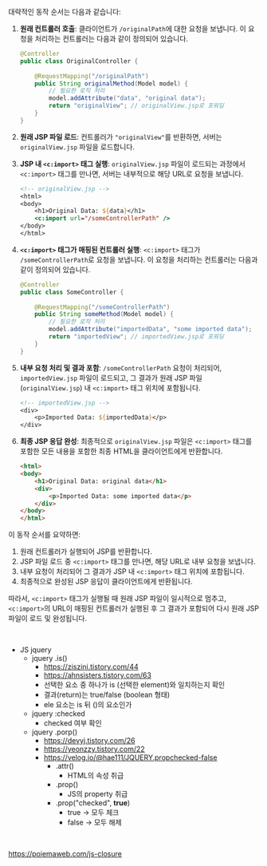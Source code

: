 대략적인 동작 순서는 다음과 같습니다:

1. **원래 컨트롤러 호출**:
   클라이언트가 `/originalPath`에 대한 요청을 보냅니다. 이 요청을 처리하는 컨트롤러는 다음과 같이 정의되어 있습니다.

    ```java
    @Controller
    public class OriginalController {
        
        @RequestMapping("/originalPath")
        public String originalMethod(Model model) {
            // 필요한 로직 처리
            model.addAttribute("data", "original data");
            return "originalView"; // originalView.jsp로 포워딩
        }
    }
    ```

2. **원래 JSP 파일 로드**:
   컨트롤러가 `"originalView"`를 반환하면, 서버는 `originalView.jsp` 파일을 로드합니다.

3. **JSP 내 `<c:import>` 태그 실행**:
   `originalView.jsp` 파일이 로드되는 과정에서 `<c:import>` 태그를 만나면, 서버는 내부적으로 해당 URL로 요청을 보냅니다.

    ```jsp
    <!-- originalView.jsp -->
    <html>
    <body>
        <h1>Original Data: ${data}</h1>
        <c:import url="/someControllerPath" />
    </body>
    </html>
    ```

4. **`<c:import>` 태그가 매핑된 컨트롤러 실행**:
   `<c:import>` 태그가 `/someControllerPath`로 요청을 보냅니다. 이 요청을 처리하는 컨트롤러는 다음과 같이 정의되어 있습니다.

    ```java
    @Controller
    public class SomeController {
        
        @RequestMapping("/someControllerPath")
        public String someMethod(Model model) {
            // 필요한 로직 처리
            model.addAttribute("importedData", "some imported data");
            return "importedView"; // importedView.jsp로 포워딩
        }
    }
    ```

5. **내부 요청 처리 및 결과 포함**:
   `/someControllerPath` 요청이 처리되어, `importedView.jsp` 파일이 로드되고, 그 결과가 원래 JSP 파일 (`originalView.jsp`) 내 `<c:import>` 태그 위치에 포함됩니다.

    ```jsp
    <!-- importedView.jsp -->
    <div>
        <p>Imported Data: ${importedData}</p>
    </div>
    ```

6. **최종 JSP 응답 완성**:
   최종적으로 `originalView.jsp` 파일은 `<c:import>` 태그를 포함한 모든 내용을 포함한 최종 HTML을 클라이언트에게 반환합니다.

    ```html
    <html>
    <body>
        <h1>Original Data: original data</h1>
        <div>
            <p>Imported Data: some imported data</p>
        </div>
    </body>
    </html>
    ```

이 동작 순서를 요약하면:
1. 원래 컨트롤러가 실행되어 JSP를 반환합니다.
2. JSP 파일 로드 중 `<c:import>` 태그를 만나면, 해당 URL로 내부 요청을 보냅니다.
3. 내부 요청이 처리되어 그 결과가 JSP 내 `<c:import>` 태그 위치에 포함됩니다.
4. 최종적으로 완성된 JSP 응답이 클라이언트에게 반환됩니다.

따라서, `<c:import>` 태그가 실행될 때 원래 JSP 파일이 일시적으로 멈추고, `<c:import>`의 URL이 매핑된 컨트롤러가 실행된 후 그 결과가 포함되어 다시 원래 JSP 파일이 로드 및 완성됩니다.

<br>


- JS jquery
	- jquery .is()
		- https://ziszini.tistory.com/44
		- https://ahnsisters.tistory.com/63
		- 선택한 요소 중 하나가 is (선택한 element)와 일치하는지 확인
		- 결과(return)는 true/false (boolean 형태)
		- ele 요소는 is 뒤 ()의 요소인가
	- jquery :checked
		- checked 여부 확인
	- jquery .porp()
		- https://devyj.tistory.com/26
		- https://yeonzzy.tistory.com/22
		- https://velog.io/@hae111/JQUERY.propchecked-false
			- .attr()
				- HTML의 속성 취급
			- .prop()
				- JS의 property 취급
			- .prop("checked", **true**)
				- true -> 모두 체크
				- false -> 모두 해제

<br>

https://poiemaweb.com/js-closure


